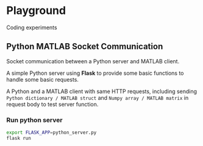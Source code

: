 # Playground

Coding experiments

## Python MATLAB Socket Communication

Socket communication between a Python server and MATLAB client.

A simple Python server using **Flask** to provide some basic functions to handle some basic requests.

A Python and a MATLAB client with same HTTP requests, including sending `Python dictionary / MATLAB struct` and `Numpy array / MATLAB matrix` in request body to test server function.

### Run python server

```bash
export FLASK_APP=python_server.py
flask run
```
